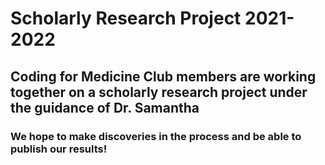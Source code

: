 # Scholarly Research Project 2021-2022

## Coding for Medicine Club members are working together on a scholarly research project under the guidance of Dr. Samantha

### We hope to make discoveries in the process and be able to publish our results!
